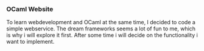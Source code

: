 ### OCaml Website

To learn webdevelopment and OCaml at the same time, I decided to code a simple webservice. The dream frameworks seems a lot of fun to me, which is why i will explore it first. After some time i will decide on the functionality i want to implement.

